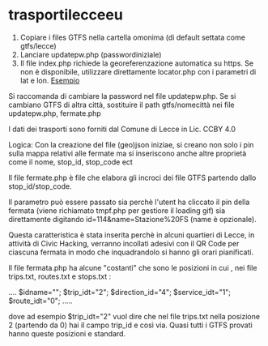 # trasportilecceeu
 
1) Copiare i files GTFS nella cartella omonima (di default settata come gtfs/lecce)
2) Lanciare updatepw.php (passwordiniziale)
3) Il file index.php richiede la georeferenzazione automatica su https. Se non è disponibile, utilizzare direttamente locator.php con i parametri di lat e lon. [Esempio](https://www.piersoft.it/trasportilecceeu/locator.php?lat=40.346118920850095&lon=18.16610813140869)

Si raccomanda di cambiare la password nel file updatepw.php. Se si cambiano GTFS di altra città, sostituire il path gtfs/nomecittà nei file updatepw.php, fermate.php

I dati dei trasporti sono forniti dal Comune di Lecce in Lic. CCBY 4.0

Logica:
Con la creazione del file (geo)json iniziae, si creano non solo i pin sulla mappa relativi alle fermate ma si inseriscono anche altre proprietà come il nome, stop_id, stop_code ect

Il file fermate.php è file che elabora gli incroci dei file GTFS partendo dallo stop_id/stop_code. 

Il parametro può essere passato sia perchè l'utent ha cliccato il pin della fermata (viene richiamato tmpf.php per gestiore il loading gif) sia direttamente digitando id=114&name=Stazione%20FS (name è opzionale).

Questa caratteristica è stata inserita perchè in alcuni quartieri di Lecce, in attività di Civic Hacking, verranno incollati adesivi con il QR Code per ciascuna fermata in modo che inquadrandolo si hanno gli orari pianificati.

Il file fermata.php ha alcune "costanti" che sono le posizioni in cui , nei file trips.txt, routes.txt e stops.txt :

....
$idname="";
$trip_idt="2";
$direction_id="4";
$service_idt="1";
$route_idt="0";
.....

dove ad esempio $trip_idt="2" vuol dire che nel file trips.txt nella posizione 2 (partendo da 0) hai il campo trip_id e così via.
Quasi tutti i GTFS provati hanno queste posizioni e standard.

